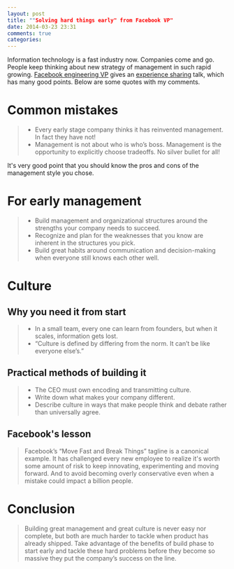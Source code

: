 ```yaml
---
layout: post
title: ""Solving hard things early" from Facebook VP"
date: 2014-03-23 23:31
comments: true
categories: 
---
```


Information technology is a fast industry now. Companies come and go. People keep thinking about new strategy of management in such rapid growing. [Facebook engineering VP](http://ondrejka.net/) gives an [experience sharing](http://firstround.com/article/Facebook-VP-of-Engineering-on-Solving-Hard-Things-Early) talk, which has many good points. Below are some quotes with my comments.

# Common mistakes

> - Every early stage company thinks it has reinvented management. In fact they have not! 
> - Management is not about who is who’s boss. Management is the opportunity to explicitly choose tradeoffs. No silver bullet for all!

It's very good point that you should know the pros and cons of the management style you chose.

# For early management

> - Build management and organizational structures around the strengths your company needs to succeed. 
> - Recognize and plan for the weaknesses that you know are inherent in the structures you pick. 
> - Build great habits around communication and decision-making when everyone still knows each other well.

# Culture

## Why you need it from start 
> - In a small team, every one can learn from founders, but when it scales, information gets lost. 
> - “Culture is defined by differing from the norm. It can’t be like everyone else’s.”

## Practical methods of building it 
> - The CEO must own encoding and transmitting culture. 
> - Write down what makes your company different. 
> - Describe culture in ways that  make people think and debate rather than universally agree.

## Facebook's lesson 
> Facebook’s “Move Fast and Break Things” tagline is a canonical example. It has challenged every new employee to realize it's worth some amount of risk to keep innovating, experimenting and moving forward. And to avoid becoming overly conservative even when a mistake could impact a billion people.

# Conclusion

> Building great management and great culture is never easy nor complete, but both are much harder to tackle when product has already shipped. Take advantage of the benefits of build phase to start early and tackle these hard problems before they become so massive they put the company’s success on the line.
